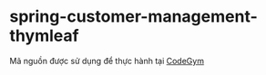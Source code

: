 # spring-customer-management-thymleaf
Mã nguồn được sử dụng để thực hành tại [CodeGym](https://codegym.vn)
